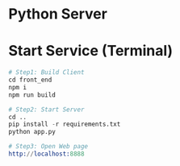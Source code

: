 # Python Server

# Start Service (Terminal)
```s
# Step1: Build Client 
cd front_end
npm i
npm run build

# Step2: Start Server
cd ..
pip install -r requirements.txt
python app.py

# Step3: Open Web page
http://localhost:8888
```